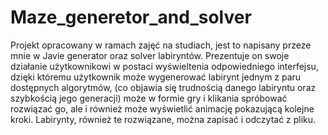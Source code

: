 # Maze_generetor_and_solver
Projekt opracowany w ramach zajęć na studiach, jest to napisany przeze mnie w Javie generator oraz solver labiryntów.
Prezentuje on swoje działanie użytkownikowi w postaci wyświeltenia odpowiedniego interfejsu, dzięki któremu użytkownik
może wygenerować labirynt jednym z paru dostępnych algorytmów, (co objawia się trudnością danego labiryntu oraz szybkością jego generacji)
może w formie gry i klikania spróbować rozwiązać go, ale i również może wyświetlić animację pokazującą kolejne kroki. Labirynty, również te
rozwiązane, można zapisać i odczytać z pliku.
